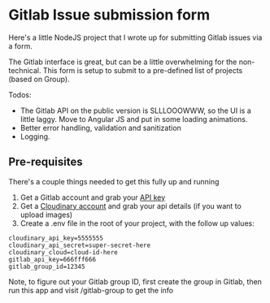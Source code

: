 # Gitlab Issue submission form
Here's a little NodeJS project that I wrote up for submitting Gitlab issues via a form.

The Gitlab interface is great, but can be a little overwhelming for the non-technical. This form is setup to submit to a pre-defined list of projects (based on Group).

Todos:
- The Gitlab API on the public version is SLLLOOOWWW, so the UI is a little laggy. Move to Angular JS and put in some loading animations.
- Better error handling, validation and sanitization
- Logging.

## Pre-requisites

There's a couple things needed to get this fully up and running

1. Get a Gitlab account and grab your [API key](https://www.safaribooksonline.com/library/view/gitlab-cookbook/9781783986842/ch06s05.html)
2. Get a [Cloudinary account](https://cloudinary.com) and grab your api details (if you want to upload images)
3. Create a .env file in the root of your project, with the follow up values:

```
cloudinary_api_key=5555555
cloudinary_api_secret=super-secret-here
cloudinary_cloud=cloud-id-here
gitlab_api_key=666fff666
gitlab_group_id=12345
```

Note, to figure out your Gitlab group ID, first create the group in Gitlab, then run this app and visit /gitlab-group to get the info
